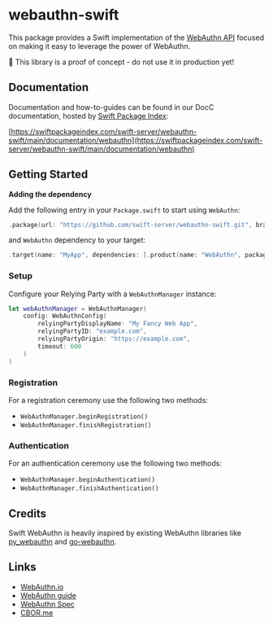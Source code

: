 # webauthn-swift

This package provides a Swift implementation of the [WebAuthn API](https://w3c.github.io/webauthn) focused on making it
easy to leverage the power of WebAuthn.

🚨 This library is a proof of concept - do not use it in production yet!

## Documentation

Documentation and how-to-guides can be found in our DocC documentation, hosted by [Swift Package Index](https://swiftpackageindex.com/):

[https://swiftpackageindex.com/swift-server/webauthn-swift/main/documentation/webauthn](https://swiftpackageindex.com/swift-server/webauthn-swift/main/documentation/webauthn)

## Getting Started

**Adding the dependency**

Add the following entry in your `Package.swift` to start using `WebAuthn`:

```swift
.package(url: "https://github.com/swift-server/webauthn-swift.git", branch: "main")
```

and `WebAuthn` dependency to your target:

```swift
.target(name: "MyApp", dependencies: [.product(name: "WebAuthn", package: "webauthn-swift")])
```

### Setup

Configure your Relying Party with a `WebAuthnManager` instance:

```swift
let webAuthnManager = WebAuthnManager(
    config: WebAuthnConfig(
        relyingPartyDisplayName: "My Fancy Web App",
        relyingPartyID: "example.com",
        relyingPartyOrigin: "https://example.com",
        timeout: 600
    )
)
```

### Registration

For a registration ceremony use the following two methods:

- `WebAuthnManager.beginRegistration()`
- `WebAuthnManager.finishRegistration()`

### Authentication

For an authentication ceremony use the following two methods:

- `WebAuthnManager.beginAuthentication()`
- `WebAuthnManager.finishAuthentication()`

## Credits

Swift WebAuthn is heavily inspired by existing WebAuthn libraries like
[py_webauthn](https://github.com/duo-labs/py_webauthn) and [go-webauthn](https://github.com/go-webauthn/webauthn).

## Links

- [WebAuthn.io](https://webauthn.io/)
- [WebAuthn guide](https://webauthn.guide/)
- [WebAuthn Spec](https://w3c.github.io/webauthn/)
- [CBOR.me](https://cbor.me/)
